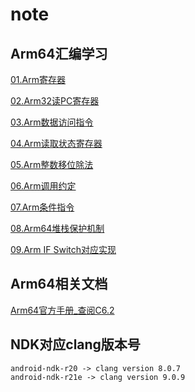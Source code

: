 # note

## Arm64汇编学习

[01.Arm寄存器](https://github.com/nzcv/note/tree/master/arm/01register.md)

[02.Arm32读PC寄存器](https://github.com/nzcv/note/tree/master/arm/02read_pc.md)

[03.Arm数据访问指令](https://github.com/nzcv/note/tree/master/arm/03data_processing.md)

[04.Arm读取状态寄存器](https://github.com/nzcv/note/tree/master/arm/04msr_mrs.md)

[05.Arm整数移位除法](https://github.com/nzcv/note/tree/master/arm/05div.md)

[06.Arm调用约定](https://github.com/nzcv/note/tree/master/arm/06args.md)

[07.Arm条件指令](https://github.com/nzcv/note/tree/master/arm/07condition.md)

[08.Arm64堆栈保护机制](https://github.com/nzcv/note/tree/master/arm/08canary.md)

[09.Arm IF Switch对应实现](https://github.com/nzcv/note/tree/master/arm/09if_switch.md)

## Arm64相关文档

[Arm64官方手册_查阅C6.2](https://github.com/nzcv/note/releases/download/note_books/DDI0487G_a_armv8_arm.pdf)

## NDK对应clang版本号

```shell
android-ndk-r20 -> clang version 8.0.7
android-ndk-r21e -> clang version 9.0.9
```
